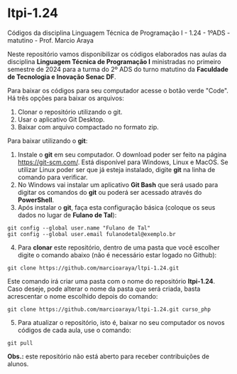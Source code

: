 # ltpi-1.24 
Códigos da disciplina Linguagem Técnica de Programação I - 1.24 - 1ºADS - matutino - Prof. Marcio Araya
  
Neste repositório vamos disponibilizar os códigos elaborados nas aulas da disciplina **Linguagem Técnica de Programação I** ministradas no primeiro semestre de 2024 para a turma do 2º ADS do turno matutino da **Faculdade de Tecnologia e Inovação Senac DF**.
  
Para baixar os códigos para seu computador acesse o botão verde "Code". Há três opções para baixar os arquivos:
1. Clonar o repositório utilizando o git.  
2. Usar o aplicativo Git Desktop.  
3. Baixar com arquivo compactado no formato zip.  

Para baixar utilizando o **git**:
1. Instale o **git** em seu computador. O download poder ser feito na página https://git-scm.com/. Está disponível para Windows, Linux e MacOS. Se utilizar Linux poder ser que já esteja instalado, digite **git** na linha de comando para verificar.
2. No Windows vai instalar um aplicativo **Git Bash** que será usado para digitar os comandos do **git** ou poderá ser acessado através do **PowerShell**.
3. Após instalar o **git**, faça esta configuração básica (coloque os seus dados no lugar de **Fulano de Tal**):  
```
git config --global user.name "Fulano de Tal"
git config --global user.email fulanodetal@exemplo.br
```
4.  Para **clonar** este repositório, dentro de uma pasta que você escolher digite o comando abaixo (não é necessário estar logado no Github):
```
git clone https://github.com/marcioaraya/ltpi-1.24.git
```
Este comando irá criar uma pasta com o nome do repositório **ltpi-1.24**. Caso deseje, pode alterar o nome da pasta que será criada, basta acrescentar o nome escolhido depois do comando:
```
git clone https://github.com/marcioaraya/ltpi-1.24.git curso_php
```
  
5. Para atualizar o repositório, isto é, baixar no seu computador os novos códigos de cada aula, use o comando:
```
git pull
```

**Obs.:** este repositório não está aberto para receber contribuições de alunos.
